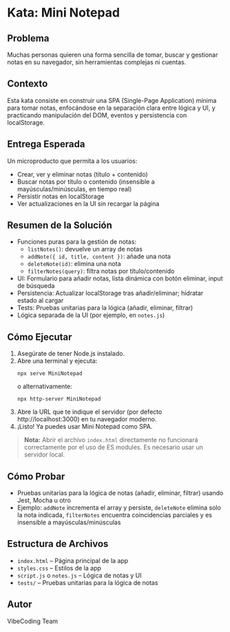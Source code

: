 # Kata: Mini Notepad

## Problema
Muchas personas quieren una forma sencilla de tomar, buscar y gestionar notas en su navegador, sin herramientas complejas ni cuentas.

## Contexto
Esta kata consiste en construir una SPA (Single-Page Application) mínima para tomar notas, enfocándose en la separación clara entre lógica y UI, y practicando manipulación del DOM, eventos y persistencia con localStorage.

## Entrega Esperada
Un microproducto que permita a los usuarios:
- Crear, ver y eliminar notas (título + contenido)
- Buscar notas por título o contenido (insensible a mayúsculas/minúsculas, en tiempo real)
- Persistir notas en localStorage
- Ver actualizaciones en la UI sin recargar la página

## Resumen de la Solución
- Funciones puras para la gestión de notas:
  - `listNotes()`: devuelve un array de notas
  - `addNote({ id, title, content })`: añade una nota
  - `deleteNote(id)`: elimina una nota
  - `filterNotes(query)`: filtra notas por título/contenido
- UI: Formulario para añadir notas, lista dinámica con botón eliminar, input de búsqueda
- Persistencia: Actualizar localStorage tras añadir/eliminar; hidratar estado al cargar
- Tests: Pruebas unitarias para la lógica (añadir, eliminar, filtrar)
- Lógica separada de la UI (por ejemplo, en `notes.js`)

## Cómo Ejecutar
1. Asegúrate de tener Node.js instalado.
2. Abre una terminal y ejecuta:
   ```
   npx serve MiniNotepad
   ```
   o alternativamente:
   ```
   npx http-server MiniNotepad
   ```
3. Abre la URL que te indique el servidor (por defecto http://localhost:3000) en tu navegador moderno.
4. ¡Listo! Ya puedes usar Mini Notepad como SPA.

> **Nota:** Abrir el archivo `index.html` directamente no funcionará correctamente por el uso de ES modules. Es necesario usar un servidor local.

## Cómo Probar
- Pruebas unitarias para la lógica de notas (añadir, eliminar, filtrar) usando Jest, Mocha u otro
- Ejemplo: `addNote` incrementa el array y persiste, `deleteNote` elimina solo la nota indicada, `filterNotes` encuentra coincidencias parciales y es insensible a mayúsculas/minúsculas

## Estructura de Archivos
- `index.html` – Página principal de la app
- `styles.css` – Estilos de la app
- `script.js` o `notes.js` – Lógica de notas y UI
- `tests/` – Pruebas unitarias para la lógica de notas

## Autor
VibeCoding Team
